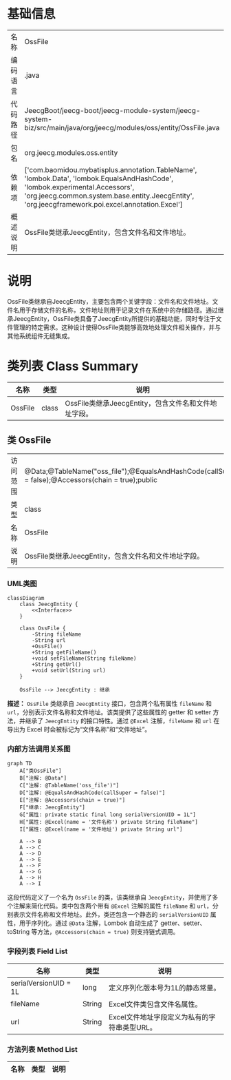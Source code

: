 # 基础信息

|      |      |
|------|------|
| 名称 | OssFile |
| 编码语言 | .java |
| 代码路径 | JeecgBoot/jeecg-boot/jeecg-module-system/jeecg-system-biz/src/main/java/org/jeecg/modules/oss/entity/OssFile.java |
| 包名 | org.jeecg.modules.oss.entity |
| 依赖项 | ['com.baomidou.mybatisplus.annotation.TableName', 'lombok.Data', 'lombok.EqualsAndHashCode', 'lombok.experimental.Accessors', 'org.jeecg.common.system.base.entity.JeecgEntity', 'org.jeecgframework.poi.excel.annotation.Excel'] |
| 概述说明 | OssFile类继承JeecgEntity，包含文件名和文件地址。 |

# 说明

OssFile类继承自JeecgEntity，主要包含两个关键字段：文件名和文件地址。文件名用于存储文件的名称，文件地址则用于记录文件在系统中的存储路径。通过继承JeecgEntity，OssFile类具备了JeecgEntity所提供的基础功能，同时专注于文件管理的特定需求。这种设计使得OssFile类能够高效地处理文件相关操作，并与其他系统组件无缝集成。

# 类列表 Class Summary

| 名称   | 类型  | 说明 |
|-------|------|-------------|
| OssFile | class | OssFile类继承JeecgEntity，包含文件名和文件地址字段。 |



## 类 OssFile

|      |      |
|------|------|
| 访问范围 | @Data;@TableName("oss_file");@EqualsAndHashCode(callSuper = false);@Accessors(chain = true);public |
| 类型 | class |
| 名称 | OssFile |
| 说明 | OssFile类继承JeecgEntity，包含文件名和文件地址字段。 |


### UML类图

```mermaid
classDiagram
    class JeecgEntity {
        <<Interface>>
    }

    class OssFile {
        -String fileName
        -String url
        +OssFile()
        +String getFileName()
        +void setFileName(String fileName)
        +String getUrl()
        +void setUrl(String url)
    }

    OssFile --> JeecgEntity : 继承
```

**描述：**
`OssFile` 类继承自 `JeecgEntity` 接口，包含两个私有属性 `fileName` 和 `url`，分别表示文件名称和文件地址。该类提供了这些属性的 getter 和 setter 方法，并继承了 `JeecgEntity` 的接口特性。通过 `@Excel` 注解，`fileName` 和 `url` 在导出为 Excel 时会被标记为“文件名称”和“文件地址”。


### 内部方法调用关系图

```mermaid
graph TD
    A["类OssFile"]
    B["注解: @Data"]
    C["注解: @TableName('oss_file')"]
    D["注解: @EqualsAndHashCode(callSuper = false)"]
    E["注解: @Accessors(chain = true)"]
    F["继承: JeecgEntity"]
    G["属性: private static final long serialVersionUID = 1L"]
    H["属性: @Excel(name = '文件名称') private String fileName"]
    I["属性: @Excel(name = '文件地址') private String url"]

    A --> B
    A --> C
    A --> D
    A --> E
    A --> F
    A --> G
    A --> H
    A --> I
```

这段代码定义了一个名为 `OssFile` 的类，该类继承自 `JeecgEntity`，并使用了多个注解来简化代码。类中包含两个带有 `@Excel` 注解的属性 `fileName` 和 `url`，分别表示文件名称和文件地址。此外，类还包含一个静态的 `serialVersionUID` 属性，用于序列化。通过 `@Data` 注解，Lombok 自动生成了 getter、setter、toString 等方法，`@Accessors(chain = true)` 则支持链式调用。

### 字段列表 Field List

| 名称  | 类型  | 说明 |
|-------|-------|------|
| serialVersionUID = 1L | long | 定义序列化版本号为1L的静态常量。 |
| fileName | String | Excel文件类包含文件名属性。 |
| url | String | Excel文件地址字段定义为私有的字符串类型URL。 |

### 方法列表 Method List

| 名称  | 类型  | 说明 |
|-------|-------|------|




